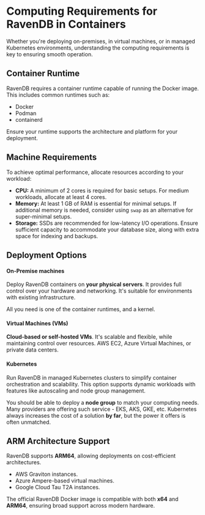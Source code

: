 ﻿# Computing Requirements for RavenDB in Containers

Whether you're deploying on-premises, in virtual machines, or in managed Kubernetes environments, understanding the computing requirements is key to ensuring smooth operation.

## **Container Runtime**

RavenDB requires a container runtime capable of running the Docker image. This includes common runtimes such as:

- Docker
- Podman
- containerd

Ensure your runtime supports the architecture and platform for your deployment.

## **Machine Requirements**

To achieve optimal performance, allocate resources according to your workload:

- **CPU:**
  A minimum of 2 cores is required for basic setups. For medium workloads, allocate at least 4 cores.
- **Memory:**
  At least 1 GB of RAM is essential for minimal setups. If additional memory is needed, consider using `swap` as an alternative for super-minimal setups.
- **Storage:**
  SSDs are recommended for low-latency I/O operations. Ensure sufficient capacity to accommodate your database size, along with extra space for indexing and backups.


## **Deployment Options**

#### On-Premise machines
Deploy RavenDB containers on **your physical servers**.
It provides full control over your hardware and networking.
It's suitable for environments with existing infrastructure.

All you need is one of the container runtimes, and a kernel.

#### Virtual Machines (VMs)
**Cloud-based or self-hosted VMs**. It's scalable and flexible, while maintaining control over resources.
AWS EC2, Azure Virtual Machines, or private data centers.

#### Kubernetes
Run RavenDB in managed Kubernetes clusters to simplify container orchestration and scalability.
This option supports dynamic workloads with features like autoscaling and node group management.

You should be able to deploy a **node group** to match your computing needs. Many providers are offering such service - EKS, AKS, GKE, etc.
Kubernetes always increases the cost of a solution **by far**, but the power it offers is often unmatched.


## **ARM Architecture Support**

RavenDB supports **ARM64**, allowing deployments on cost-efficient architectures.

- AWS Graviton instances.
- Azure Ampere-based virtual machines.
- Google Cloud Tau T2A instances.

The official RavenDB Docker image is compatible with both **x64** and **ARM64**, ensuring broad support across modern hardware.
